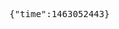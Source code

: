 <html>
<title>
GET REKT ROVIO LOLOLOL
</title>
<head>
</head>
<body>
<pre>
{"time":1463052443}
</pre>
</body>
</html>
